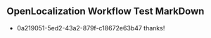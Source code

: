 ## OpenLocalization Workflow Test MarkDown
* 0a219051-5ed2-43a2-879f-c18672e63b47 thanks!

<!--HONumber=Jul16_HO3-->


